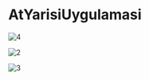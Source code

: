 # AtYarisiUygulamasi

![4](https://user-images.githubusercontent.com/94843366/160941509-58adba2b-1f5f-40b8-bb00-2aab024ab6db.png)


![2](https://user-images.githubusercontent.com/94843366/160941517-cfb075cb-d2d0-485b-b110-126a83bab19c.png)


![3](https://user-images.githubusercontent.com/94843366/160941523-8f89c921-5333-4429-9e40-911004fc202e.png)
